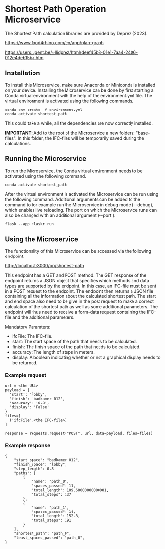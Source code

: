 # Shortest Path Operation Microservice
The Shortest Path calculation libraries are provided by Deprez (2023).

https://www.food4rhino.com/en/app/plan-graph

https://users.ugent.be/~llidprez/html/deef45b8-01e1-7aa4-2406-012e4deb15ba.htm
## Installation
To install this Microservice, make sure Anaconda or Miniconda is installed on your device. Installing the Microservice can be done by first starting a Conda virtual environment with the help of the environment.yml file. The virtual environment is activated using the following commands.
```
conda env create -f environment.yml
conda activate shortest_path
```
This could take a while, all the dependencies are now correctly installed.

**IMPORTANT**: Add to the root of the Microservice a new folders: "base-files". In this folder, the IFC-files will be temporarily saved during the calculations.
## Running the Microservice
To run the Microservice, the Conda virtual environment needs to be activated using the following command.
```
conda activate shortest_path
```
After the virtual environment is activated the Microservice can be run using the following command. Additional arguments can be added to the command to for example run the Microservice in debug mode (--debug), which enables live reloading. The port on which the Microservice runs can also be changed with an additional argument (--port <port-number>).
```
flask --app flaskr run
```
## Using the Microservice
The functionality of this Microservice can be accessed via the following endpoint.
  
[http://localhost:3000/op/shortest-path](http://localhost:3000/op/shortest-path)
  
This endpoint has a GET and POST method. The GET response of the endpoint returns a JSON object that specifies which methods and data types are supported by the endpoint. In this case, an IFC-file must be sent in a POST request to the endpoint. The endpoint then returns a JSON file containing all the information about the calculated shortest path. The start and end space also need to be give in the post request to make a correct calculation of the shortest path as well as some additional parameters. The endpoint will thus need to receive a form-data request containing the IFC-file and the additional parameters.

Mandatory Paramters:
- ifcFile: The IFC-file.
- start: The start space of the path that needs to be calculated.
- finish: The finish space of the path that needs to be calculated.
- accuracy: The length of steps in meters.
- display: A boolean indicating whether or not a graphical display needs to be returned.
### Example request
```
url = <the URL>
payload = {
  'start': 'lobby',
  'finish': 'badkamer 012',
  'accuracy': '0.8',
  'display': 'False'
}
files=[
  ('ifcFile',<the IFC-file>)
]

response = requests.request("POST", url, data=payload, files=files)
```
### Example response
```
{
    "start_space": "badkamer 012",
    "finish_space": "lobby",
    "step_length": 0.8
    "paths": [
        {
            "name": "path_0",
            "spaces_passed": 11,
            "total_length": 109.60000000000001,
            "total_steps": 137
        },
        {
            "name": "path_1",
            "spaces_passed": 14,
            "total_length": 152.8,
            "total_steps": 191
        }
    ],
    "shortest_path": "path_0",
    "least_spaces_passed": "path_0",
}
```

